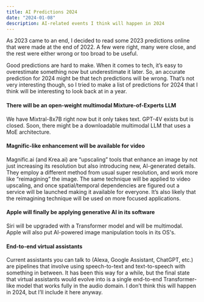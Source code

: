 ```yaml
---
title: AI Predictions 2024
date: "2024-01-08"
description: AI-related events I think will happen in 2024
---
```


As 2023 came to an end, I decided to read some 2023 predictions online that were made at the end of 2022. A few were right, many were close, and the rest were either wrong or too broad to be useful.

Good predictions are hard to make. When it comes to tech, it’s easy to overestimate something now but underestimate it later. So, an accurate prediction for 2024 might be that tech predictions will be wrong. That’s not very interesting though, so I tried to make a list of predictions for 2024 that I think will be interesting to look back at in a year.

#### There will be an open-weight multimodal Mixture-of-Experts LLM

We have Mixtral-8x7B right now but it only takes text. GPT-4V exists but is closed. Soon, there might be a downloadable multimodal LLM that uses a MoE architecture.

#### Magnific-like enhancement will be available for video

Magnific.ai (and Krea.ai) are “upscaling” tools that enhance an image by not just increasing its resolution but also introducing new, AI-generated details. They employ a different method from usual super resolution, and work more like “reimagining” the image. The same technique will be applied to video upscaling, and once spatial/temporal dependencies are figured out a service will be launched making it available for everyone. It’s also likely that the reimagining technique will be used on more focused applications.

#### Apple will finally be applying generative AI in its software

Siri will be upgraded with a Transformer model and will be multimodal. Apple will also put AI-powered image manipulation tools in its OS's.

#### End-to-end virtual assistants

Current assistants you can talk to (Alexa, Google Assistant, ChatGPT, etc.) are pipelines that involve using speech-to-text and text-to-speech with something in between. It has been this way for a while, but the final state that virtual assistants would evolve into is a single end-to-end Transformer-like model that works fully in the audio domain. I don’t think this will happen in 2024, but I’ll include it here anyway.
